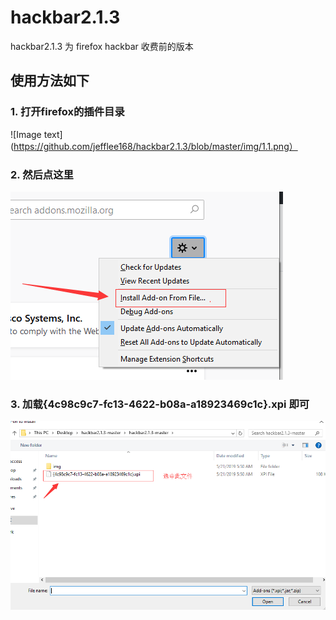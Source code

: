 # hackbar2.1.3

hackbar2.1.3 为 firefox hackbar 收费前的版本</br>

## 使用方法如下</br>

### 1. 打开firefox的插件目录</br>
![Image text](https://github.com/jefflee168/hackbar2.1.3/blob/master/img/1.1.png）
</br>

### 2. 然后点这里</br>

![Image text](https://github.com/jefflee168/hackbar2.1.3/blob/master/img/1.2.png)
</br>

### 3. 加载{4c98c9c7-fc13-4622-b08a-a18923469c1c}.xpi  即可</br>

![Image text](https://github.com/jefflee168/hackbar2.1.3/blob/master/img/1.3.png)
